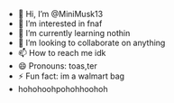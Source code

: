 - 👋 Hi, I’m @MiniMusk13
- 👀 I’m interested in fnaf
- 🌱 I’m currently learning nothin
- 💞️ I’m looking to collaborate on anything
- 📫 How to reach me idk
- 😄 Pronouns: toas,ter
- ⚡ Fun fact: im a walmart bag
- hohohoohpohohhoohoh

<!---
MiniMusk13/MiniMusk13 is a ✨ special ✨ repository because its `README.md` (this file) appears on your GitHub profile.
You can click the Preview link to take a look at your changes.
--->
